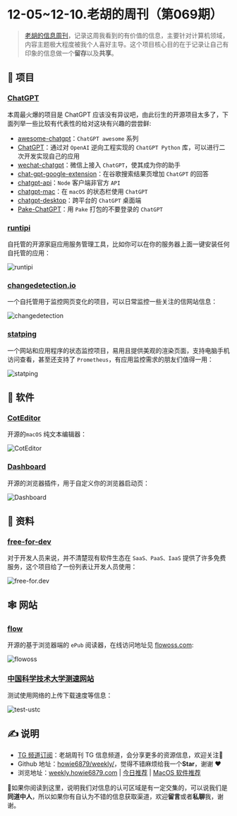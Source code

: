 # 12-05~12-10.老胡的周刊（第069期）

> [老胡的信息周刊](https://weekly.howie6879.com/)，记录这周我看到的有价值的信息，主要针对计算机领域，内容主题极大程度被我个人喜好主导。这个项目核心目的在于记录让自己有印象的信息做一个**留存**以及**共享**。

## 🎯 项目

### [ChatGPT](https://chat.openai.com/chat)

本周最火爆的项目是 ChatGPT 应该没有异议吧，由此衍生的开源项目太多了，下面列举一些比较有代表性的给对这块有兴趣的尝尝鲜:

- [awesome-chatgpt](https://github.com/humanloop/awesome-chatgpt)：`ChatGPT awesome` 系列
- [ChatGPT](https://github.com/acheong08/ChatGPT)：通过对 `OpenAI` 逆向工程实现的 `ChatGPT Python` 库，可以进行二次开发实现自己的应用
- [wechat-chatgpt](https://github.com/fuergaosi233/wechat-chatgpt)：微信上接入 `ChatGPT`，使其成为你的助手
- [chat-gpt-google-extension](https://github.com/wong2/chat-gpt-google-extension)：在谷歌搜索结果页增加 `ChatGPT` 的回答
- [chatgpt-api](https://github.com/transitive-bullshit/chatgpt-api)：`Node` 客户端非官方 `API`
- [chatgpt-mac](https://github.com/vincelwt/chatgpt-mac)：在 `macOS` 的状态栏使用 `ChatGPT`
- [chatgpt-desktop](https://github.com/sonnylazuardi/chatgpt-desktop)：跨平台的 `ChatGPT` 桌面端
- [Pake-ChatGPT](https://github.com/tw93/Pake/releases/tag/V0.9.21)：用 `Pake` 打包的不要登录的 `ChatGPT`

### [runtipi](https://github.com/meienberger/runtipi)

自托管的开源家庭应用服务管理工具，比如你可以在你的服务器上面一键安装任何自托管的应用：

![runtipi](https://images-1252557999.file.myqcloud.com/uPic/runtipi.png)

### [changedetection.io](https://github.com/dgtlmoon/changedetection.io)

一个自托管用于监控网页变化的项目，可以日常监控一些关注的信网站信息：

![changedetection](https://images-1252557999.file.myqcloud.com/uPic/changedetection.png)

### [statping](https://github.com/statping/statping)

一个网站和应用程序的状态监控项目，易用且提供美观的渲染页面，支持电脑手机访问查看，甚至还支持了 `Prometheus`，有应用监控需求的朋友们值得一用：

![statping](https://images-1252557999.file.myqcloud.com/uPic/statping.jpg)

## 🤖 软件

### [CotEditor](https://github.com/coteditor/CotEditor)

开源的`macOS` 纯文本编辑器：

![CotEditor](https://images-1252557999.file.myqcloud.com/uPic/CotEditor.png)

### [Dashboard](https://github.com/leon-kfd/Dashboard)

开源的浏览器插件，用于自定义你的浏览器启动页：

![Dashboard](https://images-1252557999.file.myqcloud.com/uPic/Dashboard.png)

## 👀 资料

### [free-for-dev](https://github.com/ripienaar/free-for-dev)

对于开发人员来说，并不清楚现有软件生态在 `SaaS、PaaS、IaaS` 提供了许多免费服务，这个项目给了一份列表让开发人员使用：

![free-for.dev](https://images-1252557999.file.myqcloud.com/uPic/free-for.dev.jpg)

## 🕸 网站

### [flow](https://github.com/pacexy/flow)

开源的基于浏览器端的 `ePub` 阅读器，在线访问地址见 [flowoss.com](https://www.flowoss.com/zh-CN):

![flowoss](https://images-1252557999.file.myqcloud.com/uPic/flowoss.png)

### [中国科学技术大学测速网站](https://test.ustc.edu.cn/)

测试使用网络的上传下载速度等信息：

![test-ustc](https://images-1252557999.file.myqcloud.com/uPic/test-ustc.jpg)

## ✍️ 说明

- [TG 频道订阅](https://t.me/howie_weekly)：老胡周刊 TG 信息频道，会分享更多的资源信息，欢迎关注👏
- Github 地址：[howie6879/weekly/](https://github.com/howie6879/weekly/)，觉得不错麻烦给我一个**Star**，谢谢 ❤️
- 浏览地址：[weekly.howie6879.com](https://weekly.howie6879.com) | [今日推荐](https://weekly.howie6879.com/recommend/index.html) | [MacOS 软件推荐](https://weekly.howie6879.com/soft/mac.html)

🙌如果你阅读到这里，说明我们对信息的认可区域是有一定交集的，可以说我们是**同道中人**，所以如果你有自认为不错的信息获取渠道，欢迎**留言**或者**私聊**我，谢谢。

